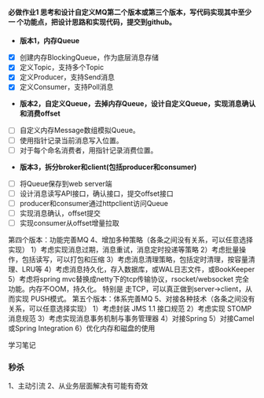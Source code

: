 #### 必做作业1 思考和设计自定义MQ第二个版本或第三个版本，写代码实现其中至少一 个功能点，把设计思路和实现代码，提交到github。

- **版本1，内存Queue**

- [x] 创建内存BlockingQueue，作为底层消息存储 
- [x] 定义Topic，支持多个Topic 
- [x] 定义Producer，支持Send消息 
- [x] 定义Consumer，支持Poll消息

- **版本2，自定义Queue，去掉内存Queue，设计自定义Queue，实现消息确认和消费offset**
- [ ] 自定义内存Message数组模拟Queue。 
- [ ] 使用指针记录当前消息写入位置。
- [ ] 对于每个命名消费者，用指针记录消费位置。

- **版本3，拆分broker和client(包括producer和consumer)**
- [ ] 将Queue保存到web server端
- [ ] 设计消息读写API接口，确认接口，提交offset接口
- [ ] producer和consumer通过httpclient访问Queue
- [ ] 实现消息确认，offset提交
- [ ] 实现consumer从offset增量拉取

第四个版本：功能完善MQ 4、增加多种策略（各条之间没有关系，可以任意选择实现） 1）考虑实现消息过期，消息重试，消息定时投递等策略 2）考虑批量操作，包括读写，可以打包和压缩 3）考虑消息清理策略，包括定时清理，按容量清理、LRU等 4）考虑消息持久化，存入数据库，或WAL日志文件，或BookKeeper 5）考虑将spring mvc替换成netty下的tcp传输协议，rsocket/websocket 完全功能。内存不OOM，持久化。 特别是 走TCP，可以真正做到server->client，从而实现 PUSH模式。
第五个版本：体系完善MQ 5、对接各种技术（各条之间没有关系，可以任意选择实现） 1）考虑封装 JMS 1.1 接口规范 2）考虑实现 STOMP 消息规范 3）考虑实现消息事务机制与事务管理器 4）对接Spring 5）对接Camel或Spring Integration 6）优化内存和磁盘的使用

学习笔记

### 秒杀
1、主动引流
2、从业务层面解决有可能有奇效